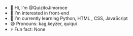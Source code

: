 - 👋 Hi, I’m @QuizitoJimoroce 
- 👀 I’m interested in front-end
- 🌱 I’m currently learning Python, HTML , CSS, JavaScript 
- 😄 Pronouns: kag,keyzer, quiqui
- ⚡ Fun fact: None

<!---
Keyzerkizito/Keyzerkizito is a ✨ special ✨ repository because its `README.md` (this file) appears on your GitHub profile.
You can click the Preview link to take a look at your changes.
--->
